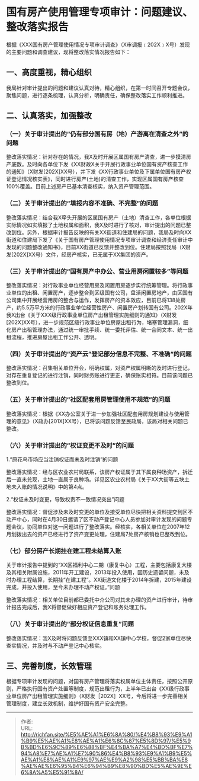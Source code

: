 # 国有房产使用管理专项审计：问题建议、整改落实报告

根据《XXX国有房产管理使用情况专项审计调查》（X审调报﹝202X﹞X号）发现的主要问题和调查建议，现将整改落实情况报告如下：
## 一、高度重视，精心组织

我局针对审计提出的问题和建议认真对待，精心组织，在第一时间召开专题会议，聚焦问题，进行逐条梳理，认真分析，明确责任，确保整改落实工作顺利推进。

## 二、认真落实，加强整改

### （一）关于审计提出的“仍有部分国有房（地）产游离在清查之外”的问题

整改落实情况：针对存在的情况，我X及时开展区属国有房产清查，进一步摸清房产底数。及时向各单位下发《XX财政X关于开展行政事业单位国有资产核查工作的通知》（X财发[202X]XX号），并下发《XX行政事业单位及下属单位国有房产权证登记情况核实表》，同时进行房产(土地)的清查工作，实现区属国有房产核查100%覆盖。目前上述房产已基本清查核实，纳入资产管理范围。 

### （二）关于审计提出的“填报内容不准确、不完整”的问题

整改落实情况：结合我X牵头开展的区属国有房产（土地）清查工作，各单位根据实际情况如实填报了土地权属和面积，我X及时进行了核对，审计提出的问题已整改到位。另外，根据审计报告反映的有关XX街道和住建局的问题，我局及时向XX街道和住建局下发了《关于国有房产管理使用情况专项审计调查和经济责任审计中发现的问题整改通知书》，目前XX街道已反馈并整改到位。住建局按照我局（X财发[202X]XX号）文件，经房产核实，已无属于XX集团的资产。

### （三）关于审计提出的“国有房产中办公、营业用房闲置较多”等问题

整改落实情况：对行政事业单位经营用房及闲置用房逐步实行统筹管理。将行政事业单位的出租、闲置房产，逐步整合到区级国有公司，盘活闲置房地产，由区国有公司集中开展经营用房的整合与运作，发挥房产的资本效应，目前已将138处房产，约5.5万平方米的行政事业单位经营性房产、闲置房产划转国有公司。202X年我X出台《关于XXX级行政事业单位房产出租管理实施细则的通知》（X财发[202X]XX号），进一步规范区级行政事业单位房屋出租行为，堵塞管理漏洞，细化房产出租管理办法，通过统一审批手续、统一委托评估、统一合同文本、统一出租流程，推进房屋出租工作公开、透明。

### （四）关于审计提出的“资产云”登记部分信息不完整、不准确“的问题

整改落实情况：召集相关单位开会，明确权属，对资产权属明晰的及时进行登记，对存在重复登记的进行注销，同时财务账进行更正，确保账实相符。目前该问题已整改到位。

### （五）关于审计提出的“社区配套用房管理使用不规范”的问题

整改落实情况：根据《XX办公室关于进一步加强社区配套用房规划建设与使用管理的意见》（X政办[201X]XX号），已将该问题反馈至民政局，该局对相关问题已整改。

### （六）关于审计提出的“权证变更不及时”的问题

1.“原花鸟市场应当注销权证而未及时注销”的问题

整改落实情况：经与区农业农村局联系，该房产权证属于其下属良种场资产，拆迁后一直未兑现，土地一直属于良种场。详见区农业农村局《关于XX大街等五块土地未入账的情况说明》中的第4点。

2.“权证未及时变更，导致权责不一致情况突出”问题

整改落实情况：督促涉及未及时变更的单位及接受单位尽快把相关资料提交到区不动产中心，同时在4月30日邀请了区不动产登记中心人员参加对审计发现的问题专题会议，协同单位对这一问题进行了整改落实。经核实，各相关单位在2007年12月划拨出去的资产已经进行了资产变更处理，住建局7处房产核销也已整改到位。

### （七）部分房产长期挂在建工程未结算入账

关于审计报告中提到的“XX区福利中心二期（康复中心）工程，主要包括康复大楼及其相关附属设施，2011年开工建设，2013年投入使用，因历史遗留问题，未及时办理工程结算，长期挂“在建工程”。XX街道文化楼于2014年拆建，2015年建设完成，并投入使用，至今未办理不动产权证。”问题

整改落实情况：相关单位目前都已委托中介公司对其未办理的资产进行审计，待审计报告完成后，我X将督促做好相应资产登记和账务处理工作。

### （八）关于审计提出的“部分权证信息重复”问题

整改落实情况：我X及时将问题反馈至XXX镇和XX镇中心学校，督促2家单位尽快查实情况，并及时与不动产登记中心核实。

## 三、完善制度，长效管理  

根据专项审计发现的问题，对国有房产管理将落实权属单位主体责任，按照公开原则，严格执行国有资产处置等制度，规范出租行为，上半年已出台《XX级行政事业单位房产出租管理实施细则》（X财发［202X］XX号，今后将进一步完善相关管理制度，建立长效机制，维护好国有资产安全完整。

---

> 作者:   
> URL: http://richfan.site/%E5%AE%A1%E6%8A%80/%E4%B8%93%E9%A1%B9%E5%AE%A1%E8%AE%A1%E6%8C%87%E5%8D%97/%E5%9B%BD%E6%9C%89%E6%88%BF%E4%BA%A7%E4%BD%BF%E7%94%A8%E7%AE%A1%E7%90%86%E4%B8%93%E9%A1%B9%E5%AE%A1%E8%AE%A1%E9%97%AE%E9%A2%98%E5%BB%BA%E8%AE%AE%E6%95%B4%E6%94%B9%E8%90%BD%E5%AE%9E%E6%8A%A5%E5%91%8A/  

